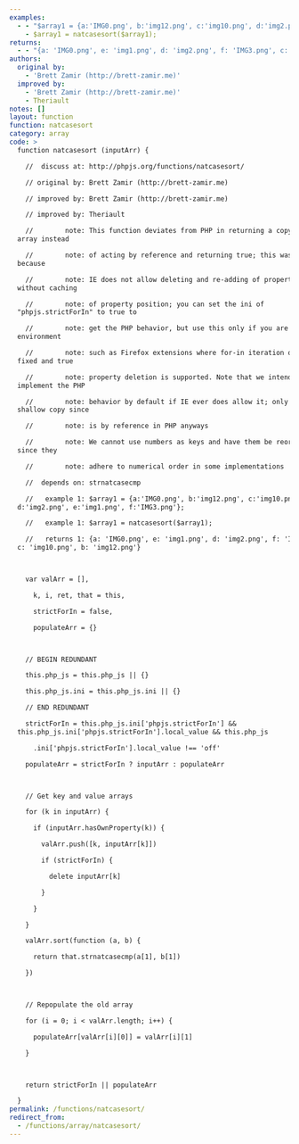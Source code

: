 ```yaml
---
examples:
  - - "$array1 = {a:'IMG0.png', b:'img12.png', c:'img10.png', d:'img2.png', e:'img1.png', f:'IMG3.png'};"
    - $array1 = natcasesort($array1);
returns:
  - - "{a: 'IMG0.png', e: 'img1.png', d: 'img2.png', f: 'IMG3.png', c: 'img10.png', b: 'img12.png'}"
authors:
  original by:
    - 'Brett Zamir (http://brett-zamir.me)'
  improved by:
    - 'Brett Zamir (http://brett-zamir.me)'
    - Theriault
notes: []
layout: function
function: natcasesort
category: array
code: >
  function natcasesort (inputArr) {

    //  discuss at: http://phpjs.org/functions/natcasesort/

    // original by: Brett Zamir (http://brett-zamir.me)

    // improved by: Brett Zamir (http://brett-zamir.me)

    // improved by: Theriault

    //        note: This function deviates from PHP in returning a copy of the
  array instead

    //        note: of acting by reference and returning true; this was necessary
  because

    //        note: IE does not allow deleting and re-adding of properties
  without caching

    //        note: of property position; you can set the ini of
  "phpjs.strictForIn" to true to

    //        note: get the PHP behavior, but use this only if you are in an
  environment

    //        note: such as Firefox extensions where for-in iteration order is
  fixed and true

    //        note: property deletion is supported. Note that we intend to
  implement the PHP

    //        note: behavior by default if IE ever does allow it; only gives
  shallow copy since

    //        note: is by reference in PHP anyways

    //        note: We cannot use numbers as keys and have them be reordered
  since they

    //        note: adhere to numerical order in some implementations

    //  depends on: strnatcasecmp

    //   example 1: $array1 = {a:'IMG0.png', b:'img12.png', c:'img10.png',
  d:'img2.png', e:'img1.png', f:'IMG3.png'};

    //   example 1: $array1 = natcasesort($array1);

    //   returns 1: {a: 'IMG0.png', e: 'img1.png', d: 'img2.png', f: 'IMG3.png',
  c: 'img10.png', b: 'img12.png'}



    var valArr = [],

      k, i, ret, that = this,

      strictForIn = false,

      populateArr = {}



    // BEGIN REDUNDANT

    this.php_js = this.php_js || {}

    this.php_js.ini = this.php_js.ini || {}

    // END REDUNDANT

    strictForIn = this.php_js.ini['phpjs.strictForIn'] &&
  this.php_js.ini['phpjs.strictForIn'].local_value && this.php_js

      .ini['phpjs.strictForIn'].local_value !== 'off'

    populateArr = strictForIn ? inputArr : populateArr



    // Get key and value arrays

    for (k in inputArr) {

      if (inputArr.hasOwnProperty(k)) {

        valArr.push([k, inputArr[k]])

        if (strictForIn) {

          delete inputArr[k]

        }

      }

    }

    valArr.sort(function (a, b) {

      return that.strnatcasecmp(a[1], b[1])

    })



    // Repopulate the old array

    for (i = 0; i < valArr.length; i++) {

      populateArr[valArr[i][0]] = valArr[i][1]

    }



    return strictForIn || populateArr

  }
permalink: /functions/natcasesort/
redirect_from:
  - /functions/array/natcasesort/
---
```


<!-- WARNING! This file is auto generated by `npm run web:inject`, do not edit by hand -->
